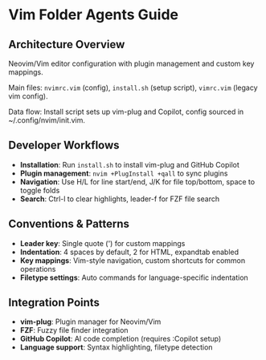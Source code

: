 # Vim Folder Agents Guide

## Architecture Overview

Neovim/Vim editor configuration with plugin management and custom key mappings.

Main files: `nvimrc.vim` (config), `install.sh` (setup script), `vimrc.vim` (legacy vim config).

Data flow: Install script sets up vim-plug and Copilot, config sourced in ~/.config/nvim/init.vim.

## Developer Workflows

- **Installation**: Run `install.sh` to install vim-plug and GitHub Copilot
- **Plugin management**: `nvim +PlugInstall +qall` to sync plugins
- **Navigation**: Use H/L for line start/end, J/K for file top/bottom, space to toggle folds
- **Search**: Ctrl-l to clear highlights, leader-f for FZF file search

## Conventions & Patterns

- **Leader key**: Single quote (') for custom mappings
- **Indentation**: 4 spaces by default, 2 for HTML, expandtab enabled
- **Key mappings**: Vim-style navigation, custom shortcuts for common operations
- **Filetype settings**: Auto commands for language-specific indentation

## Integration Points

- **vim-plug**: Plugin manager for Neovim/Vim
- **FZF**: Fuzzy file finder integration
- **GitHub Copilot**: AI code completion (requires :Copilot setup)
- **Language support**: Syntax highlighting, filetype detection
